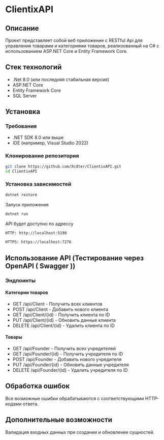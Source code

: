 # ClientixAPI

## Описание
Проект представляет собой веб приложение с RESTful Api для управления товарами и категориями товаров, реализованный на C# с использованием ASP.NET Core и Entity Framework Core.

## Стек технологий
- .Net 8.0 (или последняя стабильная версия)
- ASP.NET Core
- Entity Framework Core
- SQL Server

## Установка

### Требования
- .NET SDK 8.0 или выше
- IDE (например, Visual Studio 2022)

### Клонирование репозитория
```bash
git clone https://github.com/Xcdter/ClientixAPI.git
cd ClientixAPI
```
### Установка зависимостей
```bash
dotnet restore
```


Запуск приложения
```bash
dotnet run
```
API будет доступно по адрессу
```bash
HTTP: http://localhost:5198

HTTPS: https://localhost:7276
```

## Использование API (Тестирование через OpenAPI ( Swagger ))

### Эндпоинты

#### Категории товаров
- GET /api/Client - Получить всех клиентов
- POST /api/Client - Добавить нового клиента
- GET /api/Client/{id} - Получить клиента по ID
- PUT /api/Client/{id} - Обновить данные клиента
- DELETE /api/Client/{id} - Удалить клиента по ID

#### Товары
- GET /api/Founder - Получить всех учредителей
- GET /api/Founder/{id} - Получить учредителя по ID
- POST /api/Founder - Добавить нового учредителя
- PUT /api/Founder/{id} - Обновить данные учредителя
- DELETE /api/Founder/{id} - Удалить учредителя по ID

## Обработка ошибок
Все возможные ошибки обрабатываются с соответствующими HTTP-кодами ответа.

## Дополнительные возможности
Валидация входных данных при создании и обновлении сущностей.
